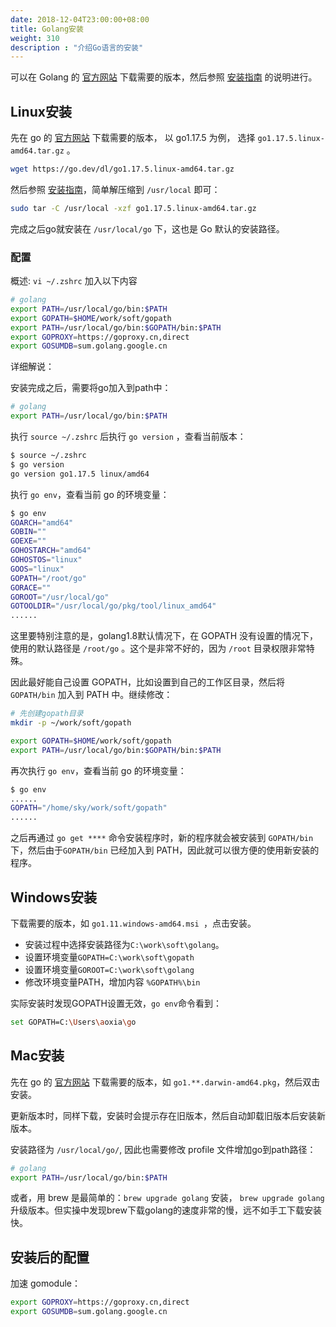 ```yaml
---
date: 2018-12-04T23:00:00+08:00
title: Golang安装
weight: 310
description : "介绍Go语言的安装"
---
```


可以在 Golang 的 [官方网站](https://golang.org/dl/) 下载需要的版本，然后参照 [安装指南](https://golang.org/doc/install) 的说明进行。

## Linux安装

先在 go 的 [官方网站](https://golang.org/dl/) 下载需要的版本， 以 go1.17.5 为例， 选择 `go1.17.5.linux-amd64.tar.gz` 。

```bash
wget https://go.dev/dl/go1.17.5.linux-amd64.tar.gz
```

然后参照 [安装指南](https://golang.org/doc/install)，简单解压缩到 `/usr/local` 即可：

```bash
sudo tar -C /usr/local -xzf go1.17.5.linux-amd64.tar.gz
```

完成之后go就安装在 `/usr/local/go` 下，这也是 Go 默认的安装路径。

### 配置

概述: `vi ~/.zshrc` 加入以下内容

```bash
# golang
export PATH=/usr/local/go/bin:$PATH
export GOPATH=$HOME/work/soft/gopath
export PATH=/usr/local/go/bin:$GOPATH/bin:$PATH
export GOPROXY=https://goproxy.cn,direct
export GOSUMDB=sum.golang.google.cn
```

详细解说：

安装完成之后，需要将go加入到path中：

```bash
# golang
export PATH=/usr/local/go/bin:$PATH
```

执行 `source ~/.zshrc` 后执行 `go version` ，查看当前版本：

```bash
$ source ~/.zshrc
$ go version
go version go1.17.5 linux/amd64
```

执行 `go env`，查看当前 go 的环境变量：

```bash
$ go env
GOARCH="amd64"
GOBIN=""
GOEXE=""
GOHOSTARCH="amd64"
GOHOSTOS="linux"
GOOS="linux"
GOPATH="/root/go"
GORACE=""
GOROOT="/usr/local/go"
GOTOOLDIR="/usr/local/go/pkg/tool/linux_amd64"
......
```

这里要特别注意的是，golang1.8默认情况下，在 GOPATH 没有设置的情况下，使用的默认路径是 `/root/go` 。这个是非常不好的，因为 `/root` 目录权限非常特殊。

因此最好能自己设置 GOPATH，比如设置到自己的工作区目录，然后将 `GOPATH/bin` 加入到 PATH 中。继续修改：

```bash
# 先创建gopath目录
mkdir -p ~/work/soft/gopath

export GOPATH=$HOME/work/soft/gopath
export PATH=/usr/local/go/bin:$GOPATH/bin:$PATH
```

再次执行 `go env`，查看当前 go 的环境变量：

```bash
$ go env
......
GOPATH="/home/sky/work/soft/gopath"
......
```

之后再通过 `go get ****` 命令安装程序时，新的程序就会被安装到 `GOPATH/bin` 下，然后由于`GOPATH/bin` 已经加入到 PATH，因此就可以很方便的使用新安装的程序。

## Windows安装

下载需要的版本，如 `go1.11.windows-amd64.msi `，点击安装。

- 安装过程中选择安装路径为`C:\work\soft\golang`。
- 设置环境变量`GOPATH=C:\work\soft\gopath`
- 设置环境变量`GOROOT=C:\work\soft\golang`
- 修改环境变量PATH，增加内容 `%GOPATH%\bin`

实际安装时发现GOPATH设置无效，`go env`命令看到：

```bash
set GOPATH=C:\Users\aoxia\go
```

## Mac安装

先在 go 的 [官方网站](https://golang.org/dl/) 下载需要的版本，如 `go1.**.darwin-amd64.pkg`，然后双击安装。

更新版本时，同样下载，安装时会提示存在旧版本，然后自动卸载旧版本后安装新版本。

安装路径为 `/usr/local/go/`, 因此也需要修改 profile 文件增加go到path路径：

```bash
# golang
export PATH=/usr/local/go/bin:$PATH
```



或者，用 brew 是最简单的：`brew upgrade golang` 安装， `brew upgrade golang` 升级版本。但实操中发现brew下载golang的速度非常的慢，远不如手工下载安装快。

## 安装后的配置

加速 gomodule：

```bash
export GOPROXY=https://goproxy.cn,direct
export GOSUMDB=sum.golang.google.cn
```

